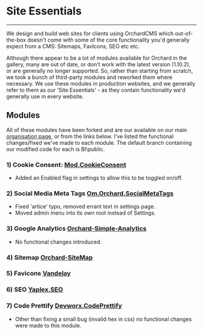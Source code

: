 # Site Essentials
---
We design and build web sites for clients using OrchardCMS which out-of-the-box doesn't come with some of the core functionality you'd generally expect from a CMS: Sitemaps, FavIcons, SEO etc etc.

Although there appear to be a lot of modules available for Orchard in the gallery, many are out of date, or don't work with the latest version (1.10.2), or are generally no longer supported. 
So, rather than starting from scratch, we took a bunch of third-party modules and reworked them where necessary. We use these modules in production websites, and we generally refer to them as our 'Site Essentials' - as they contain functionality we'd generally use in every website.

## Modules
All of these modules have been forked and are our available on our main [organisation page](https://github.com/BusinessIntegrations), or from the links below. I've listed the functional changes/fixed we've made to each module.
The default branch containing our modified code for each is BI\public.

### 1) Cookie Consent: [Mod.CookieConsent](https://github.com/BusinessIntegrations/Mod.CookieConsent)
- Added an Enabled flag in settings to allow this to be toggled on/off.

### 2) Social Media Meta Tags [Om.Orchard.SocialMetaTags](https://github.com/BusinessIntegrations/Om.Orchard.SocialMetaTags)
- Fixed 'artice' typo, removed errant text in settings page.
- Moved admin menu into its own root instead of Settings.

### 3) Google Analytics [Orchard-Simple-Analytics](https://github.com/BusinessIntegrations/Orchard-Simple-Analytics)
- No functional changes introduced.

### 4) Sitemap [Orchard-SiteMap](https://github.com/BusinessIntegrations/Orchard-SiteMap)

### 5) Favicons [Vandelay](https://github.com/BusinessIntegrations/vandelay)

### 6) SEO [Yaplex.SEO](https://github.com/BusinessIntegrations/Yaplex.SEO)

### 7) Code Prettify [Devworx.CodePrettify](https://github.com/BusinessIntegrations/Devworx.CodePrettify)
- Other than fixing a small bug (invalid hex in css) no functional changes were made to this module.

